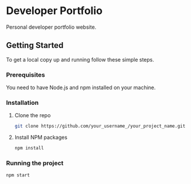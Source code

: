 # Developer Portfolio

Personal developer portfolio website.

## Getting Started

To get a local copy up and running follow these simple steps.

### Prerequisites

You need to have Node.js and npm installed on your machine.

### Installation

1. Clone the repo
   ```sh
   git clone https://github.com/your_username_/your_project_name.git
   ```
2. Install NPM packages
   ```sh
   npm install
   ```

### Running the project

```sh
npm start
```
